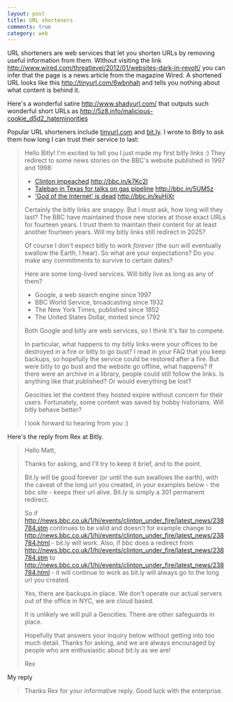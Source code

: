 ```yaml
---
layout: post
title: URL shorteners
comments: true
category: web
---
```


URL shorteners are web services that let you shorten URLs by removing useful information from them. Without visiting the link <http://www.wired.com/threatlevel/2012/01/websites-dark-in-revolt/> you can infer that the page is a news article from the magazine Wired. A shortened URL looks like this <http://tinyurl.com/6wbnhah> and tells you nothing about what content is behind it. 

Here's a wonderful satire <http://www.shadyurl.com/> that outputs such wonderful short URLs as <http://5z8.info/malicious-cookie_d5d2_hateminorities>

Popular URL shorteners include [tinyurl.com](http://tinyurl.com) and [bit.ly](<http://bit.ly>). I wrote to Bitly to ask them how long I can trust their service to last:

>Hello Bitly! I'm excited to tell you I just made my first bitly links :) They redirect to some news stories on the BBC's website published in 1997 and 1998:
>
> * [Clinton impeached](http://news.bbc.co.uk/1/hi/events/clinton_under_fire/latest_news/238784.stm) <http://bbc.in/k7Kc2I>
> * [Taleban in Texas for talks on gas pipeline](http://news.bbc.co.uk/1/hi/world/west_asia/37021.stm) <http://bbc.in/5UM5z>
> * ['God of the Internet' is dead](http://news.bbc.co.uk/1/hi/sci/tech/196487.stm) <http://bbc.in/kuHjXr>
>
>Certainly the bitly links are snappy. But I must ask, how long will they last? The BBC have maintained those new stories at those exact URLs for fourteen years. I trust them to maintain their content for at least another fourteen years. Will my bitly links still redirect in 2025?
>
>Of course I don't expect bitly to work *forever* (the sun will eventually swallow the Earth, I hear). So what are your expectations? Do you make any commitments to survive to certain dates?
>
>Here are some long-lived services. Will bitly live as long as any of them?
>
> * Google, a web search engine since 1997
> * BBC World Service, broadcasting since 1932
> * The New York Times, published since 1852
> * The United States Dollar, minted since 1792
>
>Both Google and bitly are web services, so I think it's fair to compete.
>
>In particular, what happens to my bitly links were your offices to be destroyed in a fire or bitly to go bust? I read in your FAQ that you keep backups, so hopefully the service could be restored after a fire. But were bitly to go bust and the website go offline, what happens? If there were an archive in a library, people could still follow the links. Is anything like that published? Or would everything be lost?
>
>Geocities let the content they hosted expire without concern for their users. Fortunately, some content was saved by hobby historians. Will bitly behave better?
>
>I look forward to hearing from you :)

Here's the reply from Rex at Bitly.

>Hello Matt,
>
>Thanks for asking, and I'll try to keep it brief, and to the point. 
>
>Bit.ly will be good forever (or until the sun swallows the earth), with the caveat of the long url you created, in your examples below - the bbc site - keeps their url alive. Bit.ly is simply a 301 permanent redirect. 
>
>So if http://news.bbc.co.uk/1/hi/events/clinton_under_fire/latest_news/238784.stm continues to be valid and doesn't for example change to http://news.bbc.co.uk/1/hi/events/clinton_under_fire/latest_news/238784.html - bit.ly will work. Also, if bbc does a redirect from http://news.bbc.co.uk/1/hi/events/clinton_under_fire/latest_news/238784.stm to http://news.bbc.co.uk/1/hi/events/clinton_under_fire/latest_news/238784.html - it will continue to work as bit.ly will always go to the long url you created. 
>
>Yes, there are backups in place. We don't operate our actual servers out of the office in NYC, we are cloud based. 
>
>It is unlikely we will pull a Geocities. There are other safeguards in place. 
>
>Hopefully that answers your inquiry below without getting into too much detail. Thanks for asking, and we are always encouraged by people who are enthusiastic about bit.ly as we are!
>
>Rex

My reply

> Thanks Rex for your informative reply. Good luck with the enterprise. 


